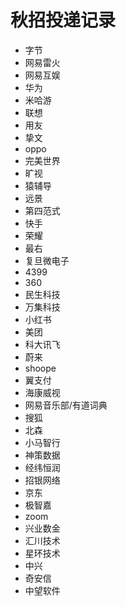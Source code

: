 # 秋招投递记录

- 字节
- 网易雷火
- 网易互娱
- 华为
- 米哈游
- 联想
- 用友
- 挚文
- oppo
- 完美世界
- 旷视
- 猿辅导
- 远景
- 第四范式
- 快手
- 荣耀
- 最右
- 复旦微电子
- 4399
- 360
- 民生科技
- 万集科技
- 小红书
- 美团
- 科大讯飞
- 蔚来
- shoope
- 翼支付
- 海康威视
- 网易音乐部/有道词典
- 搜狐
- 北森
- 小马智行
- 神策数据
- 经纬恒润
- 招银网络
- 京东
- 极智嘉
- zoom
- 兴业数金
- 汇川技术
- 星环技术
- 中兴
- 奇安信
- 中望软件
